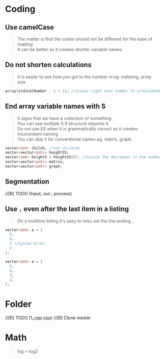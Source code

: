 # Coding
  ## Use camelCase
  > The matter is that the codes should not be different for the ease of reading  
  > It can be better as it creates shorter variable names  
  ## Do not shorten calculations
  > It is easier to see how you got to the number in eg. indexing, array size  
  ```c++
  array[ordinalNumber - 1 + 1]; //access right next number to ordinalNumber
  ```
  ## End array variable names with S
  > It signs that we have a collection of something  
  > You can use multiple S if structure requires it  
  > Do not use ES when it is grammatically correct as it creates inconsistent naming  
  > You can skip it for conventional names eg. matrix, graph  
  ```c++
  vector<int> childS; //not children
  vector<vector<int>> heightSS;
  vector<int> heightS = heightSS[0]; //notice the decrement in the number of 'S'-s
  vector<vector<int>> matrix;
  vector<vector<int>> graph;
  ```
  ## Segmentation
  //[R] TODO (Input, out-, process)
  ## Use `,` even after the last item in a listing
  > On a multiline listing it's easy to miss out the line ending `,`  
  ```c++
  vector<int> a = {
    5,
    4,
    3 //Syntax Error
    2
  };
  ```
  ```c++
  vector<int> a = {
    5,
    4,
    3,
    2,
  };
  ```
# Folder
  //[R] TODO (1_cpp.cpp)
  //[R] Clone mester
# Math
> log = log2  
